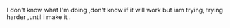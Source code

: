 I don't know what I'm doing ,don't know if it will work but iam trying, trying harder ,until i make it . 
